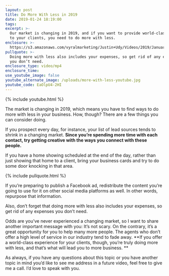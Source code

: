 ```yaml
---
layout: post
title: Do More With Less in 2019
date: 2019-01-24 18:19:00
tags:
excerpt: >-
  Our market is changing in 2019, and if you want to provide world-class service
  to your clients, you need to do more with less.
enclosure: >-
  https://s3.amazonaws.com/vyralmarketing/Justin+Udy/Videos/2019/January/Salt+Lake+City+Real+Estate+Agent-+Do+More+With+Less+in+2019.mp4
pullquote: >-
  Doing more with less also includes your expenses, so get rid of any expenses
  you don’t need.
enclosure_type: video/mp4
enclosure_time:
use_youtube_image: false
youtube_alternate_image: /uploads/more-with-less-youtube.jpg
youtube_code: EaOlpU4-2HI
---
```


{% include youtube.html %}

The market is changing in 2019, which means you have to find ways to do more with less in your business. How, though? There are a few things you can consider doing. 

If you prospect every day, for instance, your list of lead sources tends to shrink in a changing market. **Since you’re spending more time with each contact, try getting creative with the ways you connect with these people.** 

If you have a home showing scheduled at the end of the day, rather than just showing that home to a client, bring your business cards and try to do some door knocking in that area.

{% include pullquote.html %}

If you’re preparing to publish a Facebook ad, redistribute the content you’re going to use for it on other social media platforms as well. In other words, repurpose that information. 

Also, don’t forget that doing more with less also includes your expenses, so get rid of any expenses you don’t need. 

Odds are you’ve never experienced a changing market, so I want to share another important message with you: It’s not scary. On the contrary, it’s a great opportunity for you to help many more people. The agents who don’t offer a high level of service in our industry tend to fade away. **If you offer a world-class experience for your clients, though, you’re truly doing more with less, and that’s what will lead you to more business. **

As always, if you have any questions about this topic or you have another topic in mind you’d like to see me address in a future video, feel free to give me a call. I’d love to speak with you.